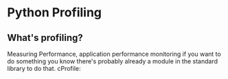 Python Profiling
================

What's profiling? 
-----------------
Measuring Performance, application performance monitoring
if you want to do something you know there's probably already a module in the standard library to do that. 
cProfile: 
